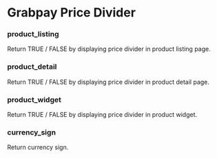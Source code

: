 # Grabpay Price Divider

### product\_listing

Return TRUE / FALSE by displaying price divider in product listing page.



### product\_detail

Return TRUE / FALSE by displaying price divider in product detail page.&#x20;



### product\_widget

Return TRUE / FALSE by displaying price divider in product widget.



### currency\_sign

Return currency sign.

